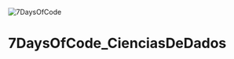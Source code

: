   ![7DaysOfCode](https://user-images.githubusercontent.com/91101115/163850985-bc504c47-940e-4d5a-b1b5-18781b0818c1.png) 

# 7DaysOfCode_CienciasDeDados
